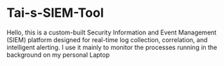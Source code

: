 # Tai-s-SIEM-Tool
Hello, this is a custom-built Security Information and Event Management (SIEM) platform designed for real-time log collection, correlation, and intelligent alerting. I use it mainly to monitor the processes running in the background on my personal Laptop
